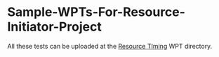 # Sample-WPTs-For-Resource-Initiator-Project

All these tests can be uploaded at the [Resource TIming](https://github.com/web-platform-tests/wpt/tree/master/resource-timing) WPT directory.
